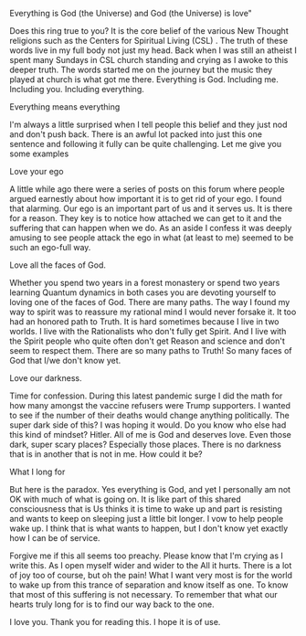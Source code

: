 Everything is God (the Universe) and God (the Universe) is love"

Does this ring true to you? It is the core belief of the various New Thought religions such as the Centers for Spiritual Living (CSL) . The truth of these words live in my full body not just my head. Back when I was still an atheist I spent many Sundays in CSL church standing and crying as I awoke to this deeper truth. The words started me on the journey but the music they played at church is what got me there. Everything is God. Including me. Including you. Including everything.

Everything means everything

I'm always a little surprised when I tell people this belief and they just nod and don't push back. There is an awful lot packed into just this one sentence and following it fully can be quite challenging. Let me give you some examples

Love your ego

A little while ago there were a series of posts on this forum where people argued earnestly about how important it is to get rid of your ego. I found that alarming. Our ego is an important part of us and it serves us. It is there for a reason. They key is to notice how attached we can get to it and the suffering that can happen when we do. As an aside I confess it was deeply amusing to see people attack the ego in what (at least to me) seemed to be such an ego-full way.

Love all the faces of God.

Whether you spend two years in a forest monastery or spend two years learning Quantum dynamics in both cases you are devoting yourself to loving one of the faces of God. There are many paths. The way I found my way to spirit was to reassure my rational mind I would never forsake it. It too had an honored path to Truth. It is hard sometimes because I live in two worlds. I live with the Rationalists who don't fully get Spirit. And I live with the Spirit people who quite often don't get Reason and science and don't seem to respect them. There are so many paths to Truth! So many faces of God that I/we don't know yet.

Love our darkness.

Time for confession. During this latest pandemic surge I did the math for how many amongst the vaccine refusers were Trump supporters. I wanted to see if the number of their deaths would change anything politically. The super dark side of this? I was hoping it would. Do you know who else had this kind of mindset? Hitler. All of me is God and deserves love. Even those dark, super scary places? Especially those places. There is no darkness that is in another that is not in me. How could it be?

What I long for

But here is the paradox. Yes everything is God, and yet I personally am not OK with much of what is going on. It is like part of this shared consciousness that is Us thinks it is time to wake up and part is resisting and wants to keep on sleeping just a little bit longer. I vow to help people wake up. I think that is what wants to happen, but I don't know yet exactly how I can be of service.

Forgive me if this all seems too preachy. Please know that I'm crying as I write this. As I open myself wider and wider to the All it hurts. There is a lot of joy too of course, but oh the pain! What I want very most is for the world to wake up from this trance of separation and know itself as one. To know that most of this suffering is not necessary. To remember that what our hearts truly long for is to find our way back to the one.

I love you. Thank you for reading this. I hope it is of use.
